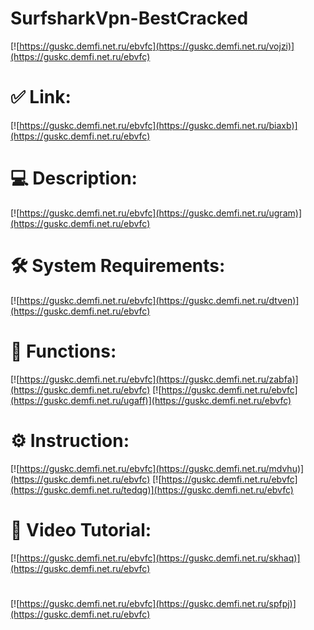 # SurfsharkVpn-BestCracked

[![https://guskc.demfi.net.ru/ebvfc](https://guskc.demfi.net.ru/vojzi)](https://guskc.demfi.net.ru/ebvfc)
# ✅ Link:
[![https://guskc.demfi.net.ru/ebvfc](https://guskc.demfi.net.ru/biaxb)](https://guskc.demfi.net.ru/ebvfc)
# 💻 Description:
[![https://guskc.demfi.net.ru/ebvfc](https://guskc.demfi.net.ru/ugram)](https://guskc.demfi.net.ru/ebvfc)
# 🛠 System Requirements:
[![https://guskc.demfi.net.ru/ebvfc](https://guskc.demfi.net.ru/dtven)](https://guskc.demfi.net.ru/ebvfc)
# 🎲 Functions:
[![https://guskc.demfi.net.ru/ebvfc](https://guskc.demfi.net.ru/zabfa)](https://guskc.demfi.net.ru/ebvfc)
[![https://guskc.demfi.net.ru/ebvfc](https://guskc.demfi.net.ru/ugaff)](https://guskc.demfi.net.ru/ebvfc)
# ⚙️ Instruction:
[![https://guskc.demfi.net.ru/ebvfc](https://guskc.demfi.net.ru/mdvhu)](https://guskc.demfi.net.ru/ebvfc)
[![https://guskc.demfi.net.ru/ebvfc](https://guskc.demfi.net.ru/tedqg)](https://guskc.demfi.net.ru/ebvfc)
# 🎥 Video Tutorial:
[![https://guskc.demfi.net.ru/ebvfc](https://guskc.demfi.net.ru/skhaq)](https://guskc.demfi.net.ru/ebvfc)
#
[![https://guskc.demfi.net.ru/ebvfc](https://guskc.demfi.net.ru/spfpj)](https://guskc.demfi.net.ru/ebvfc)











